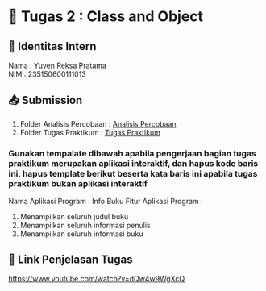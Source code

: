 # 📁 Tugas 2 : Class and Object

## 👤 Identitas Intern
Nama : Yuven Reksa Pratama            
NIM  : 235150600111013

## 📤 Submission

1. Folder Analisis Percobaan : [Analisis Percobaan](./Analisis%20Percobaan/)
2. Folder Tugas Praktikum : [Tugas Praktikum](./Tugas%20Praktikum/)

### Gunakan tempalate dibawah apabila pengerjaan bagian tugas praktikum merupakan aplikasi interaktif, dan hapus kode baris ini, hapus template berikut beserta kata baris ini apabila tugas praktikum bukan aplikasi interaktif

Nama Aplikasi Program : Info Buku
Fitur Aplikasi Program :                   
1. Menampilkan seluruh judul buku
2. Menampilkan seluruh informasi penulis
3. Menampilkan seluruh informasi buku 

## 🔗 Link Penjelasan Tugas

https://www.youtube.com/watch?v=dQw4w9WgXcQ


